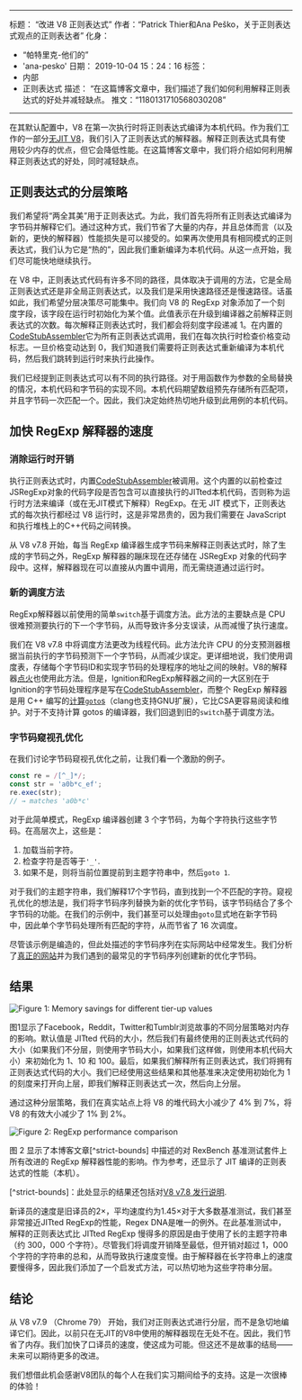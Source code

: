 ***

标题： “改进 V8 正则表达式”
作者：“Patrick Thier和Ana Peško，关于正则表达式观点的正则表达者”
化身：

*   “帕特里克-他们的”
*   'ana-pesko'
    日期： 2019-10-04 15：24：16
    标签：
*   内部
*   正则表达式
    描述： “在这篇博客文章中，我们描述了我们如何利用解释正则表达式的好处并减轻缺点。
    推文：“1180131710568030208”

***

在其默认配置中，V8 在第一次执行时将正则表达式编译为本机代码。作为我们工作的一部分[无JIT V8](/blog/jitless)，我们引入了正则表达式的解释器。解释正则表达式具有使用较少内存的优点，但它会降低性能。在这篇博客文章中，我们将介绍如何利用解释正则表达式的好处，同时减轻缺点。

## 正则表达式的分层策略

我们希望将“两全其美”用于正则表达式。为此，我们首先将所有正则表达式编译为字节码并解释它们。通过这种方式，我们节省了大量的内存，并且总体而言（以及新的，更快的解释器）性能损失是可以接受的。如果再次使用具有相同模式的正则表达式，我们认为它是“热的”，因此我们重新编译为本机代码。从这一点开始，我们尽可能快地继续执行。

在 V8 中，正则表达式代码有许多不同的路径，具体取决于调用的方法，它是全局正则表达式还是非全局正则表达式，以及我们是采用快速路径还是慢速路径。话虽如此，我们希望分层决策尽可能集中。我们向 V8 的 RegExp 对象添加了一个刻度字段，该字段在运行时初始化为某个值。此值表示在升级到编译器之前解释正则表达式的次数。每次解释正则表达式时，我们都会将刻度字段递减 1。在内置的[CodeStubAssembler](/blog/csa)它为所有正则表达式调用，我们在每次执行时检查价格变动标志。一旦价格变动达到 0，我们知道我们需要将正则表达式重新编译为本机代码，然后我们跳转到运行时来执行此操作。

我们已经提到正则表达式可以有不同的执行路径。对于用函数作为参数的全局替换的情况，本机代码和字节码的实现不同。本机代码期望数组预先存储所有匹配项，并且字节码一次匹配一个。因此，我们决定始终热切地升级到此用例的本机代码。

## 加快 RegExp 解释器的速度

### 消除运行时开销

执行正则表达式时，内置[CodeStubAssembler](/blog/csa)被调用。这个内置的以前检查过JSRegExp对象的代码字段是否包含可以直接执行的JITted本机代码，否则称为运行时方法来编译（或在无JIT模式下解释）RegExp。在无 JIT 模式下，正则表达式的每次执行都经过 V8 运行时，这是非常昂贵的，因为我们需要在 JavaScript 和执行堆栈上的C++代码之间转换。

从 V8 v7.8 开始，每当 RegExp 编译器生成字节码来解释正则表达式时，除了生成的字节码之外，RegExp 解释器的蹦床现在还存储在 JSRegExp 对象的代码字段中。这样，解释器现在可以直接从内置中调用，而无需绕道通过运行时。

### 新的调度方法

RegExp解释器以前使用的简单`switch`基于调度方法。此方法的主要缺点是 CPU 很难预测要执行的下一个字节码，从而导致许多分支误读，从而减慢了执行速度。

我们在 V8 v7.8 中将调度方法更改为线程代码。此方法允许 CPU 的分支预测器根据当前执行的字节码预测下一个字节码，从而减少误定。更详细地说，我们使用调度表，存储每个字节码ID和实现字节码的处理程序的地址之间的映射。V8的解释器[点火](/docs/ignition)也使用此方法。但是，Ignition和RegExp解释器之间的一大区别在于Ignition的字节码处理程序是写在[CodeStubAssembler](/blog/csa)，而整个 RegExp 解释器是用 C++ 编写的[计算`goto`s](https://gcc.gnu.org/onlinedocs/gcc/Labels-as-Values.html)（clang也支持GNU扩展），它比CSA更容易阅读和维护。对于不支持计算 gotos 的编译器，我们回退到旧的`switch`基于调度方法。

### 字节码窥视孔优化

在我们讨论字节码窥视孔优化之前，让我们看一个激励的例子。

```js
const re = /[^_]*/;
const str = 'a0b*c_ef';
re.exec(str);
// → matches 'a0b*c'
```

对于此简单模式，RegExp 编译器创建 3 个字节码，为每个字符执行这些字节码。在高层次上，这些是：

1.  加载当前字符。
2.  检查字符是否等于`'_'`.
3.  如果不是，则将当前位置提前到主题字符串中，然后`goto 1`.

对于我们的主题字符串，我们解释17个字节码，直到找到一个不匹配的字符。窥视孔优化的想法是，我们将字节码序列替换为新的优化字节码，该字节码结合了多个字节码的功能。在我们的示例中，我们甚至可以处理由`goto`显式地在新字节码中，因此单个字节码处理所有匹配的字符，从而节省了 16 次调度。

尽管该示例是编造的，但此处描述的字节码序列在实际网站中经常发生。我们分析了[真正的网站](/blog/real-world-performance)并为我们遇到的最常见的字节码序列创建新的优化字节码。

## 结果

![Figure 1: Memory savings for different tier-up values](/\_img/regexp-tier-up/results-memory.svg)

图1显示了Facebook，Reddit，Twitter和Tumblr浏览故事的不同分层策略对内存的影响。默认值是 JITted 代码的大小，然后我们有最终使用的正则表达式代码的大小（如果我们不分层，则使用字节码大小，如果我们这样做，则使用本机代码大小）来初始化为 1、10 和 100。最后，如果我们解释所有正则表达式，我们将拥有正则表达式代码的大小。我们已经使用这些结果和其他基准来决定使用初始化为 1 的刻度来打开向上层，即我们解释正则表达式一次，然后向上分层。

通过这种分层策略，我们在真实站点上将 V8 的堆代码大小减少了 4% 到 7%，将 V8 的有效大小减少了 1% 到 2%。

![Figure 2: RegExp performance comparison](/\_img/regexp-tier-up/results-speed.svg)

图 2 显示了本博客文章\[^strict-bounds] 中描述的对 RexBench 基准测试套件上所有改进的 RegExp 解释器性能的影响。作为参考，还显示了 JIT 编译的正则表达式的性能（本机）。

\[^strict-bounds]：此处显示的结果还包括对[V8 v7.8 发行说明](/blog/v8-release-78#faster-regexp-match-failures).

新译员的速度是旧译员的2×，平均速度约为1.45×对于大多数基准测试，我们甚至非常接近JITted RegExp的性能，Regex DNA是唯一的例外。在此基准测试中，解释的正则表达式比 JITted RegExp 慢得多的原因是由于使用了长的主题字符串（约 300，000 个字符）。尽管我们将调度开销降至最低，但开销对超过 1，000 个字符的字符串的总和，从而导致执行速度变慢。由于解释器在长字符串上的速度要慢得多，因此我们添加了一个启发式方法，可以热切地为这些字符串分层。

## 结论

从 V8 v7.9 （Chrome 79） 开始，我们对正则表达式进行分层，而不是急切地编译它们。因此，以前只在无JIT的V8中使用的解释器现在无处不在。因此，我们节省了内存。我们加快了口译员的速度，使这成为可能。但这还不是故事的结局——未来可以期待更多的改进。

我们想借此机会感谢V8团队的每个人在我们实习期间给予的支持。这是一次很棒的体验！
